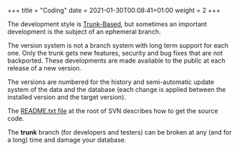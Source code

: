 +++
title = "Coding"
date = 2021-01-30T00:08:41+01:00
weight = 2
+++


The development style is [Trunk-Based](https://trunkbaseddevelopment.com/),
but sometimes an important development is the subject of an ephemeral branch.

The version system is not a branch system with long term support for
each one.  Only the trunk gets new features, security and bug fixes that
are not backported.  These developments are made available to the public
at each release of a new version.

The versions are numbered for the history and semi-automatic update
system of the data and the database (each change is applied between the installed
version and the target version).

The [README.txt file](https://sourceforge.net/p/wikindx/svn/HEAD/tree/) at the root of SVN describes how to get the source code.

The __trunk__ branch (for developers and testers) can be broken at any
(and for a long) time and damage your database.
